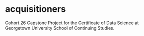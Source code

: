 # acquisitioners
Cohort 26 Capstone Project for the Certificate of Data Science at Georgetown University School of Continuing Studies.
